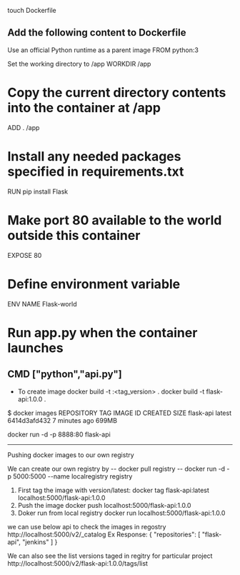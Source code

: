 touch Dockerfile

Add the following content to Dockerfile
--------------------------------------------------------------------------------
Use an official Python runtime as a parent image
FROM python:3

Set the working directory to /app
WORKDIR /app

# Copy the current directory contents into the container at /app
ADD . /app

# Install any needed packages specified in requirements.txt
RUN pip install Flask

# Make port 80 available to the world outside this container
EXPOSE 80

# Define environment variable
ENV NAME Flask-world

# Run app.py when the container launches
CMD ["python","api.py"]
--------------------------------------------------------------------------------
- To create image
docker build -t <name>:<tag_version> .
docker build -t flask-api:1.0.0 .

$ docker images
REPOSITORY                                      TAG                 IMAGE ID            CREATED             SIZE
flask-api                                       latest              6414d3afd432        7 minutes ago       699MB

docker run -d -p 8888:80 flask-api

--------------------------------------------------------------------------------
Pushing docker images to our own registry

We can create our own registry by
-- docker pull registry
-- docker run -d -p 5000:5000 --name localregistry registry

1. First tag the image with version/latest:
docker tag flask-api:latest localhost:5000/flask-api:1.0.0
2. Push the image
docker push localhost:5000/flask-api:1.0.0
3. Doker run from local registry
docker run localhost:5000/flask-api:1.0.0

we can use below api to check the images in regostry
http://localhost:5000/v2/_catalog
Ex Response:
{
  "repositories": [
    "flask-api",
    "jenkins"
  ]
}

We can also see the list versions taged in regitry for particular project
http://localhost:5000/v2/flask-api:1.0.0/tags/list
